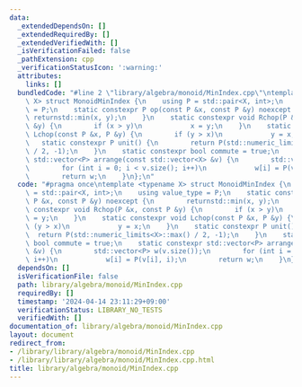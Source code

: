 ```yaml
---
data:
  _extendedDependsOn: []
  _extendedRequiredBy: []
  _extendedVerifiedWith: []
  _isVerificationFailed: false
  _pathExtension: cpp
  _verificationStatusIcon: ':warning:'
  attributes:
    links: []
  bundledCode: "#line 2 \"library/algebra/monoid/MinIndex.cpp\"\ntemplate <typename\
    \ X> struct MonoidMinIndex {\n    using P = std::pair<X, int>;\n    using value_type\
    \ = P;\n    static constexpr P op(const P &x, const P &y) noexcept {\n       \
    \ returnstd::min(x, y);\n    }\n    static constexpr void Rchop(P &x, const P\
    \ &y) {\n        if (x > y)\n            x = y;\n    }\n    static constexpr void\
    \ Lchop(const P &x, P &y) {\n        if (y > x)\n            y = x;\n    }\n \
    \   static constexpr P unit() {\n        return P(std::numeric_limits<X>::max()\
    \ / 2, -1);\n    }\n    static constexpr bool commute = true;\n    static constexpr\
    \ std::vector<P> arrange(const std::vector<X> &v) {\n        std::vector<P> w(v.size());\n\
    \        for (int i = 0; i < v.size(); i++)\n            w[i] = P(v[i], i);\n\
    \        return w;\n    }\n};\n"
  code: "#pragma once\ntemplate <typename X> struct MonoidMinIndex {\n    using P\
    \ = std::pair<X, int>;\n    using value_type = P;\n    static constexpr P op(const\
    \ P &x, const P &y) noexcept {\n        returnstd::min(x, y);\n    }\n    static\
    \ constexpr void Rchop(P &x, const P &y) {\n        if (x > y)\n            x\
    \ = y;\n    }\n    static constexpr void Lchop(const P &x, P &y) {\n        if\
    \ (y > x)\n            y = x;\n    }\n    static constexpr P unit() {\n      \
    \  return P(std::numeric_limits<X>::max() / 2, -1);\n    }\n    static constexpr\
    \ bool commute = true;\n    static constexpr std::vector<P> arrange(const std::vector<X>\
    \ &v) {\n        std::vector<P> w(v.size());\n        for (int i = 0; i < v.size();\
    \ i++)\n            w[i] = P(v[i], i);\n        return w;\n    }\n};"
  dependsOn: []
  isVerificationFile: false
  path: library/algebra/monoid/MinIndex.cpp
  requiredBy: []
  timestamp: '2024-04-14 23:11:29+09:00'
  verificationStatus: LIBRARY_NO_TESTS
  verifiedWith: []
documentation_of: library/algebra/monoid/MinIndex.cpp
layout: document
redirect_from:
- /library/library/algebra/monoid/MinIndex.cpp
- /library/library/algebra/monoid/MinIndex.cpp.html
title: library/algebra/monoid/MinIndex.cpp
---
```

